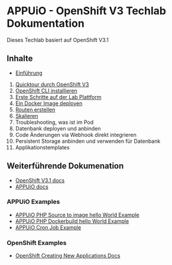 # APPUiO - OpenShift V3 Techlab Dokumentation

Dieses Techlab basiert auf OpenShift V3.1


## Inhalte

- [Einführung](labs/00_introduction.md)

1. [Quicktour durch OpenShift V3](labs/01_quicktour.md)
2. [OpenShift CLI installieren](labs/02_cli.md)
3. [Erste Schritte auf der Lab Plattform](labs/03_first_steps.md)
4. [Ein Docker Image deployen](labs/04_deploy_dockerimage.md)
5. [Routen erstellen](labs/05_create_route.md)
6. [Skalieren](labs/06_scale.md)
7. Troubleshooting, was ist im Pod
8. Datenbank deployen und anbinden
9. Code Änderungen via Webhook direkt integrieren
10. Persistent Storage anbinden und verwenden für Datenbank
11. Applikationstemplates


## Weiterführende Dokumenation

- [OpenShift V3.1 docs](https://docs.openshift.com/enterprise/3.1/welcome/index.html)
- [APPUiO docs](http://docs.appuio.ch)

### APPUiO Examples

- [APPUiO PHP Source to image hello World Example](https://github.com/appuio/example-php-sti-helloworld)
- [APPUiO PHP Dockerbuild hello World Example](https://github.com/appuio/example-php-docker-helloworld)
- [APPUiO Cron Job Example](https://github.com/appuio/example-cron-traditional)

### OpenShift Examples
- [OpenShift Creating New Applications Docs](https://docs.openshift.com/enterprise/3.1/dev_guide/new_app.html)

